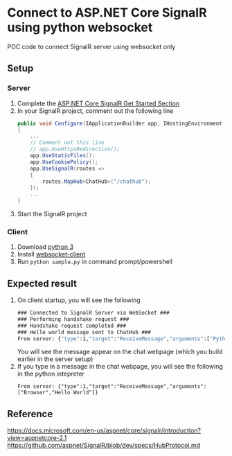 # Connect to ASP.NET Core SignalR using python websocket

POC code to connect SignalR server using websocket only

## Setup

### Server
1. Complete the [ASP.NET Core SignalR Get Started Section](https://docs.microsoft.com/en-us/aspnet/core/signalr/get-started?view=aspnetcore-2.1&tabs=visual-studio)
1. In your SignalR project, comment out the following line
    ```C#
    public void Configure(IApplicationBuilder app, IHostingEnvironment env)
    {
        ...
        // Comment out this line
        // app.UseHttpsRedirection();
        app.UseStaticFiles();
        app.UseCookiePolicy();
        app.UseSignalR(routes =>
        {
            routes.MapHub<ChatHub>("/chathub");
        });
        ...
    }
    ```
1. Start the SignalR project

### Client

1. Download [python 3](https://www.python.org/downloads/)
1. Install [websocket-client](https://pypi.org/project/websocket-client/)
1. Run ```python sample.py``` in command prompt/powershell

## Expected result

1. On client startup, you will see the following
    ```cmd
    ### Connected to SignalR Server via WebSocket ###
    ### Performing handshake request ###
    ### Handshake request completed ###
    ### Hello world message sent to ChatHub ###
    From server: {"type":1,"target":"ReceiveMessage","arguments":["Python websocket","Hello world!"]}
    ```
    You will see the message appear on the chat webpage (which you build earlier in the server setup)
1. If you type in a message in the chat webpage, you will see the following in the python intepreter
    ```
    From server: {"type":1,"target":"ReceiveMessage","arguments":["Browser","Hello World"]}
    ```
    
## Reference

https://docs.microsoft.com/en-us/aspnet/core/signalr/introduction?view=aspnetcore-2.1
https://github.com/aspnet/SignalR/blob/dev/specs/HubProtocol.md
